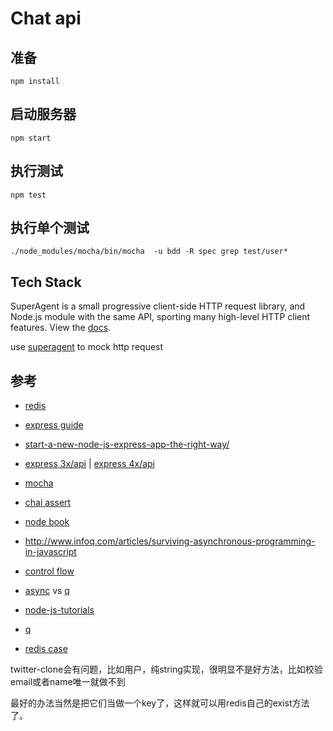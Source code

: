 # Chat api


## 准备

```
npm install
```

## 启动服务器

```
npm start
```

## 执行测试

```
npm test
```

## 执行单个测试

```
./node_modules/mocha/bin/mocha  -u bdd -R spec grep test/user*
```

## Tech Stack

SuperAgent is a small progressive client-side HTTP request library, and Node.js module with the same API, sporting many high-level HTTP client features. View the [docs](http://visionmedia.github.com/superagent/).


use [superagent](https://github.com/visionmedia/superagent) to mock http request


## 参考

- [redis](redis.io)

- [express guide](https://github.com/azat-co/expressjsguide/blob/master/res/app.js)

- [start-a-new-node-js-express-app-the-right-way/](http://www.bearfruit.org/2013/06/21/start-a-new-node-js-express-app-the-right-way/)

- [express 3x/api](http://expressjs.com/3x/api.html) | [express 4x/api](http://expressjs.com/4x/api.html)

- [mocha](http://visionmedia.github.io/mocha/)

- [chai assert](http://chaijs.com/)

- [node book](http://book.mixu.net/node/index.html)

- http://www.infoq.com/articles/surviving-asynchronous-programming-in-javascript
- [control flow](http://book.mixu.net/node/ch7.html)
- [async](https://github.com/caolan/async) vs [q](https://github.com/kriskowal/q)
- [node-js-tutorials](http://www.cnblogs.com/lhb25/archive/2013/12/05/node-js-tutorials.html)

- [q](https://gist.github.com/guptag/7205768)

- [redis case](http://redis.io/topics/twitter-clone)

twitter-clone会有问题，比如用户，纯string实现，很明显不是好方法，比如校验email或者name唯一就做不到

最好的办法当然是把它们当做一个key了，这样就可以用redis自己的exist方法了。
